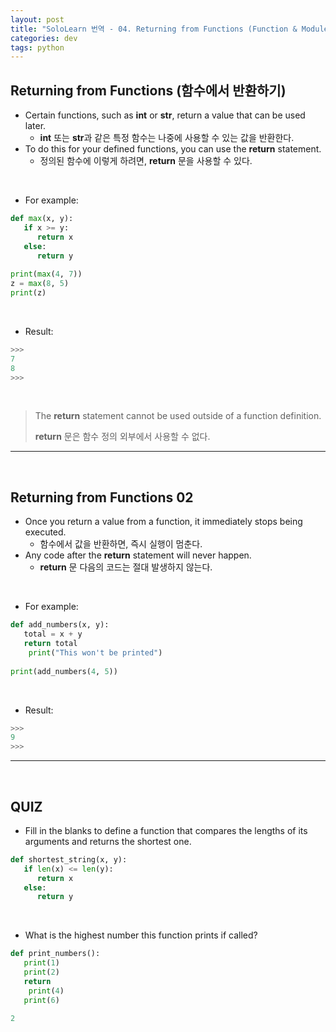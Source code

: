 ```yaml
---
layout: post
title: "SoloLearn 번역 - 04. Returning from Functions (Function & Modules)"
categories: dev
tags: python
---
```


## Returning from Functions (함수에서 반환하기)

- Certain functions, such as **int** or **str**, return a value that can be used later.
  - **int** 또는 **str**과 같은 특정 함수는 나중에 사용할 수 있는 값을 반환한다.
- To do this for your defined functions, you can use the **return** statement.
  - 정의된 함수에 이렇게 하려면, **return** 문을 사용할 수 있다.

<br>

- For example:

```python
def max(x, y):
   if x >= y:
      return x
   else:
      return y
   
print(max(4, 7))
z = max(8, 5)
print(z)
```

<br>

- Result:

```python
>>>
7
8
>>>
```

<br>

> The **return** statement cannot be used outside of a function definition.
>
> **return** 문은 함수 정의 외부에서 사용할 수 없다.

------

<br>

## Returning from Functions 02

- Once you return a value from a function, it immediately stops being executed.
  - 함수에서 값을 반환하면, 즉시 실행이 멈춘다.
- Any code after the **return** statement will never happen.
  - **return** 문 다음의 코드는 절대 발생하지 않는다.

<br>

- For example:

```python
def add_numbers(x, y):
   total = x + y
   return total
	print("This won't be printed")
   
print(add_numbers(4, 5))
```

<br>

- Result:

```python
>>>
9
>>>
```

------

<br>

## QUIZ

- Fill in the blanks to define a function that compares the lengths of its arguments and returns the shortest one.

```python
def shortest_string(x, y):
   if len(x) <= len(y):
      return x
   else:
      return y
```

<br>

- What is the highest number this function prints if called?

```python
def print_numbers():
   print(1)
   print(2)
   return
	print(4)
   print(6)
   
2
```

<br>